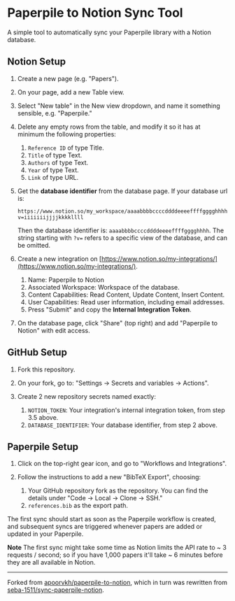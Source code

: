 # Paperpile to Notion Sync Tool

A simple tool to automatically sync your Paperpile library with a Notion database.

## Notion Setup

1. Create a new page (e.g. "Papers").
2. On your page, add a new Table view.
3. Select "New table" in the New view dropdown, and name it something sensible, e.g. "Paperpile." 
5. Delete any empty rows from the table, and modify it so it has at minimum the following properties:

    1. `Reference ID` of type Title.
    2. `Title` of type Text.
    3. `Authors` of type Text.
    4. `Year` of type Text.
    5. `Link` of type URL.

6. Get the **database identifier** from the database page. If your database url is:

    ```
    https://www.notion.so/my_workspace/aaaabbbbccccddddeeeeffffgggghhhh?v=iiiiiiijjjjkkkkllll
    ```

    Then the database identifier is: `aaaabbbbccccddddeeeeffffgggghhhh`. The string starting with `?v=` refers to a specific view of the database, and can be omitted.

7. Create a new integration on [https://www.notion.so/my-integrations/](https://www.notion.so/my-integrations/).

    1. Name: Paperpile to Notion
    2. Associated Workspace: Workspace of the database.
    3. Content Capabilities: Read Content, Update Content, Insert Content.
    4. User Capabilities: Read user information, including email addresses.
    5. Press "Submit" and copy the **Internal Integration Token**.

8. On the database page, click "Share" (top right) and add "Paperpile to Notion" with edit access.

## GitHub Setup

1. Fork this repository.
2. On your fork, go to: "Settings -> Secrets and variables -> Actions".
3. Create 2 new repository secrets named exactly:
    
    1. `NOTION_TOKEN`: Your integration's internal integration token, from step 3.5 above.
    2. `DATABASE_IDENTIFIER`: Your database identifier, from step 2 above.


## Paperpile Setup

1. Click on the top-right gear icon, and go to "Workflows and Integrations".
2. Follow the instructions to add a new "BibTeX Export", choosing:

    1. Your GitHub repository fork as the repository. You can find the details under "Code -> Local -> Clone -> SSH."
    2. `references.bib` as the export path.

The first sync should start as soon as the Paperpile workflow is created, and subsequent syncs are triggered whenever papers are added or updated in your Paperpile.

**Note**
The first sync might take some time as Notion limits the API rate to ~ 3 requests / second; so if you have 1,000 papers it'll take ~ 6 minutes before they are all available in Notion.

---

Forked from [apoorvkh/paperpile-to-notion](https://github.com/apoorvkh/paperpile-to-notion), which in turn was rewritten from [seba-1511/sync-paperpile-notion](https://github.com/seba-1511/sync-paperpile-notion). 
